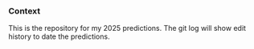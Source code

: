### Context
This is the repository for my 2025 predictions. The git log will show edit history to date the predictions. 
